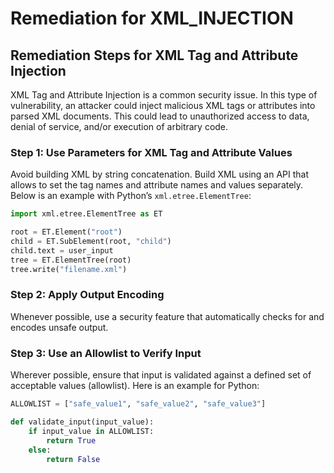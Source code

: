 # Remediation for XML_INJECTION

## Remediation Steps for XML Tag and Attribute Injection

XML Tag and Attribute Injection is a common security issue. In this type of vulnerability, an attacker could inject malicious XML tags or attributes into parsed XML documents. This could lead to unauthorized access to data, denial of service, and/or execution of arbitrary code. 

### Step 1: Use Parameters for XML Tag and Attribute Values
Avoid building XML by string concatenation. Build XML using an API that allows to set the tag names and attribute names and values separately. Below is an example with Python’s `xml.etree.ElementTree`:

```python
import xml.etree.ElementTree as ET

root = ET.Element("root")
child = ET.SubElement(root, "child")
child.text = user_input
tree = ET.ElementTree(root)
tree.write("filename.xml")
```

### Step 2: Apply Output Encoding
Whenever possible, use a security feature that automatically checks for and encodes unsafe output.  

### Step 3: Use an Allowlist to Verify Input
Wherever possible, ensure that input is validated against a defined set of acceptable values (allowlist). Here is an example for Python:

```python
ALLOWLIST = ["safe_value1", "safe_value2", "safe_value3"]

def validate_input(input_value):
    if input_value in ALLOWLIST:
        return True
    else:
        return False
``` 